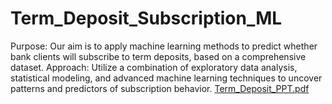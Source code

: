 # Term_Deposit_Subscription_ML
Purpose: Our aim is to apply machine learning methods to predict whether bank clients will subscribe to term deposits, based on a comprehensive dataset. Approach: Utilize a combination of exploratory data analysis, statistical modeling, and advanced machine learning techniques to uncover patterns and predictors of subscription behavior.
[Term_Deposit_PPT.pdf](https://github.com/user-attachments/files/16110036/Term_Deposit_PPT.pdf)
